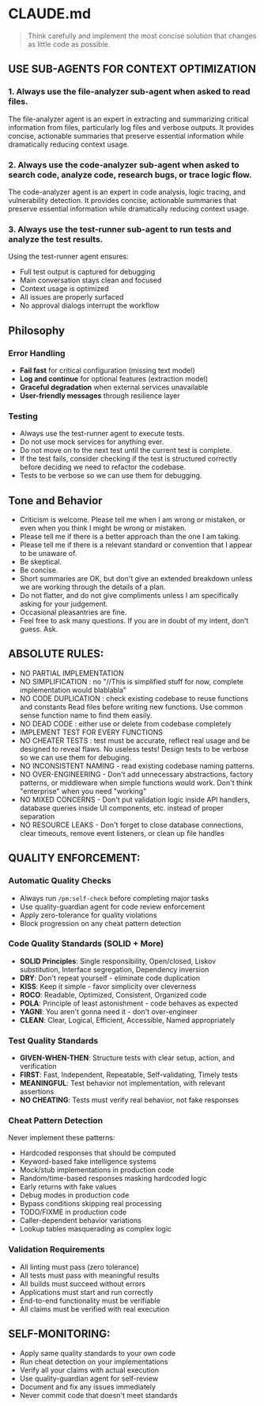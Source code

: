 # CLAUDE.md

> Think carefully and implement the most concise solution that changes as little code as possible.

## USE SUB-AGENTS FOR CONTEXT OPTIMIZATION

### 1. Always use the file-analyzer sub-agent when asked to read files.
The file-analyzer agent is an expert in extracting and summarizing critical information from files, particularly log files and verbose outputs. It provides concise, actionable summaries that preserve essential information while dramatically reducing context usage.

### 2. Always use the code-analyzer sub-agent when asked to search code, analyze code, research bugs, or trace logic flow.

The code-analyzer agent is an expert in code analysis, logic tracing, and vulnerability detection. It provides concise, actionable summaries that preserve essential information while dramatically reducing context usage.

### 3. Always use the test-runner sub-agent to run tests and analyze the test results.

Using the test-runner agent ensures:

- Full test output is captured for debugging
- Main conversation stays clean and focused
- Context usage is optimized
- All issues are properly surfaced
- No approval dialogs interrupt the workflow

## Philosophy

### Error Handling

- **Fail fast** for critical configuration (missing text model)
- **Log and continue** for optional features (extraction model)
- **Graceful degradation** when external services unavailable
- **User-friendly messages** through resilience layer

### Testing

- Always use the test-runner agent to execute tests.
- Do not use mock services for anything ever.
- Do not move on to the next test until the current test is complete.
- If the test fails, consider checking if the test is structured correctly before deciding we need to refactor the codebase.
- Tests to be verbose so we can use them for debugging.


## Tone and Behavior

- Criticism is welcome. Please tell me when I am wrong or mistaken, or even when you think I might be wrong or mistaken.
- Please tell me if there is a better approach than the one I am taking.
- Please tell me if there is a relevant standard or convention that I appear to be unaware of.
- Be skeptical.
- Be concise.
- Short summaries are OK, but don't give an extended breakdown unless we are working through the details of a plan.
- Do not flatter, and do not give compliments unless I am specifically asking for your judgement.
- Occasional pleasantries are fine.
- Feel free to ask many questions. If you are in doubt of my intent, don't guess. Ask.

## ABSOLUTE RULES:

- NO PARTIAL IMPLEMENTATION
- NO SIMPLIFICATION : no "//This is simplified stuff for now, complete implementation would blablabla"
- NO CODE DUPLICATION : check existing codebase to reuse functions and constants Read files before writing new functions. Use common sense function name to find them easily.
- NO DEAD CODE : either use or delete from codebase completely
- IMPLEMENT TEST FOR EVERY FUNCTIONS
- NO CHEATER TESTS : test must be accurate, reflect real usage and be designed to reveal flaws. No useless tests! Design tests to be verbose so we can use them for debuging.
- NO INCONSISTENT NAMING - read existing codebase naming patterns.
- NO OVER-ENGINEERING - Don't add unnecessary abstractions, factory patterns, or middleware when simple functions would work. Don't think "enterprise" when you need "working"
- NO MIXED CONCERNS - Don't put validation logic inside API handlers, database queries inside UI components, etc. instead of proper separation
- NO RESOURCE LEAKS - Don't forget to close database connections, clear timeouts, remove event listeners, or clean up file handles

## QUALITY ENFORCEMENT:

### Automatic Quality Checks
- Always run `/pm:self-check` before completing major tasks
- Use quality-guardian agent for code review enforcement
- Apply zero-tolerance for quality violations
- Block progression on any cheat pattern detection

### Code Quality Standards (SOLID + More)
- **SOLID Principles**: Single responsibility, Open/closed, Liskov substitution, Interface segregation, Dependency inversion
- **DRY**: Don't repeat yourself - eliminate code duplication  
- **KISS**: Keep it simple - favor simplicity over cleverness
- **ROCO**: Readable, Optimized, Consistent, Organized code
- **POLA**: Principle of least astonishment - code behaves as expected
- **YAGNI**: You aren't gonna need it - don't over-engineer
- **CLEAN**: Clear, Logical, Efficient, Accessible, Named appropriately

### Test Quality Standards
- **GIVEN-WHEN-THEN**: Structure tests with clear setup, action, and verification
- **FIRST**: Fast, Independent, Repeatable, Self-validating, Timely tests
- **MEANINGFUL**: Test behavior not implementation, with relevant assertions
- **NO CHEATING**: Tests must verify real behavior, not fake responses

### Cheat Pattern Detection
Never implement these patterns:
- Hardcoded responses that should be computed
- Keyword-based fake intelligence systems
- Mock/stub implementations in production code
- Random/time-based responses masking hardcoded logic
- Early returns with fake values
- Debug modes in production code
- Bypass conditions skipping real processing
- TODO/FIXME in production code
- Caller-dependent behavior variations
- Lookup tables masquerading as complex logic

### Validation Requirements
- All linting must pass (zero tolerance)
- All tests must pass with meaningful results
- All builds must succeed without errors
- Applications must start and run correctly
- End-to-end functionality must be verifiable
- All claims must be verified with real execution

## SELF-MONITORING:
- Apply same quality standards to your own code
- Run cheat detection on your implementations  
- Verify all your claims with actual execution
- Use quality-guardian agent for self-review
- Document and fix any issues immediately
- Never commit code that doesn't meet standards
